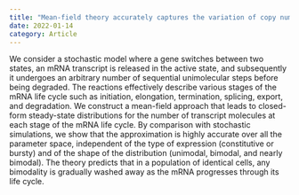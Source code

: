 ```yaml
---
title: "Mean-field theory accurately captures the variation of copy number distributions across the mRNA life cycle"
date: 2022-01-14
category: Article
---
```


We consider a stochastic model where a gene switches between two states, an mRNA transcript is released in the active state, and subsequently it undergoes an arbitrary number of sequential unimolecular steps before being degraded. The reactions effectively describe various stages of the mRNA life cycle such as initiation, elongation, termination, splicing, export, and degradation. We construct a mean-field approach that leads to closed-form steady-state distributions for the number of transcript molecules at each stage of the mRNA life cycle. By comparison with stochastic simulations, we show that the approximation is highly accurate over all the parameter space, independent of the type of expression (constitutive or bursty) and of the shape of the distribution (unimodal, bimodal, and nearly bimodal). The theory predicts that in a population of identical cells, any bimodality is gradually washed away as the mRNA progresses through its life cycle.
